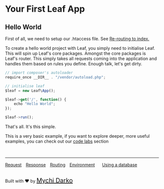 # Your First Leaf App
## Hello World
First of all, we need to setup our .htaccess file. See [Re-routing to index.](2.0/intro/htaccess)

To create a hello world project with Leaf, you simply need to initialise Leaf. This will spin up Leaf's core packages. Amongst the core packages is Leaf's router. This simply takes all requests coming into the application and handles them based on rules you define. Enough talk, let's get dirty.

```js
// import composer's autoloader
require_once __DIR__ . "/vendor/autoload.php";

// initialise leaf
$leaf = new Leaf\App();

$leaf->get('/', function() {
	echo "Hello World";
});

$leaf->run();
```
That's all. It's this simple.

This is a very basic example, if you want to explore deeper, more useful examples, you can check out our [code labs](2.0/codelabs) section

<br>
<hr>

<a href="#/2.0/http/request" style="margin: 0px">Request</a>
<a href="#/2.0/http/response" style="margin: 0px 10px;">Response</a>
<a href="#/2.0/routing" style="margin: 0px; 10px;">Routing</a>
<a href="#/2.0/environment" style="margin: 0px 10px;">Environment</a>
<a href="#/2.0/database" style="margin: 0px 10px;">Using a database</a>

<br>
Built with ❤ by <a href="https://mychi.netlify.com" style="font-size: 20px; color: #111;" target="_blank">Mychi Darko</a>